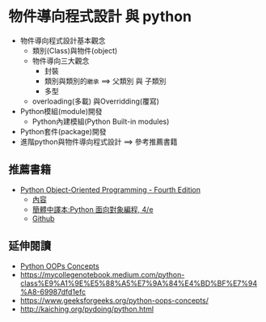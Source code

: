 # 物件導向程式設計 與 python
- 物件導向程式設計基本觀念
  - 類別(Class)與物件(object)
  - 物件導向三大觀念
    - 封裝
    - 類別與類別的`繼承` ==> 父類別 與 子類別
    - 多型
  - overloading(多載) 與Overridding(覆寫)
- Python模組(module)開發
  - Python內建模組(Python Built-in modules)
- Python套件(package)開發
- 進階python與物件導向程式設計 ==> 參考推薦書籍

## 推薦書籍
- [Python Object-Oriented Programming - Fourth Edition](https://learning.oreilly.com/library/view/python-object-oriented-programming/9781801077262/)
  - [內容](OOP_BOOK.md)
  - [簡體中譯本:Python 面向對象編程, 4/e ](https://www.tenlong.com.tw/products/9787121483240?list_name=srh)
  - [Github](https://github.com/PacktPublishing/Python-Object-Oriented-Programming---4th-edition) 
## 延伸閱讀 
- [Python OOPs Concepts](https://www.geeksforgeeks.org/python-oops-concepts/)
- https://mycollegenotebook.medium.com/python-class%E9%A1%9E%E5%88%A5%E7%9A%84%E4%BD%BF%E7%94%A8-69987dfd1efc
- https://www.geeksforgeeks.org/python-oops-concepts/
- http://kaiching.org/pydoing/python.html

